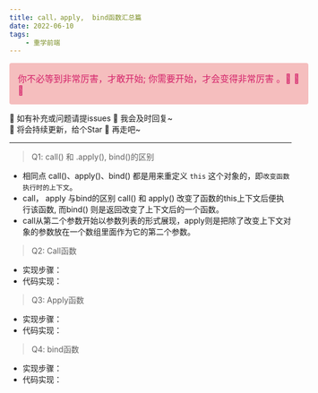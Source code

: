 ```yaml
---
title: call，apply,  bind函数汇总篇
date: 2022-06-10
tags: 
	- 重学前端
---
```


<div style="width: 100%; font-size: 16px; color:#d4226a;  background: #f5bebe;  padding: 15px; border-radius: 4px; ">
你不必等到非常厉害，才敢开始;    你需要开始，才会变得非常厉害 。🤔️ 🤔️ 🤔️
</div>

🎈 如有补充或问题请提issues 🎏  我会及时回复~ <br />
🎈 将会持续更新，给个Star 🌟 再走吧~ 

***

>Q1: call() 和 .apply(), bind()的区别

- 相同点
	call()、apply()、bind() 都是用来重定义 `this` 这个对象的，即`改变函数执行时的上下文`。
- call， apply 与bind的区别
	call() 和 apply() 改变了函数的this上下文后便执行该函数, 而bind() 则是返回改变了上下文后的一个函数。
- call从第二个参数开始以参数列表的形式展现，apply则是把除了改变上下文对象的参数放在一个数组里面作为它的第二个参数。

>Q2:  Call函数
- 实现步骤：
- 代码实现：

>Q3: Apply函数
- 实现步骤：
- 代码实现：

>Q4: bind函数
- 实现步骤：
- 代码实现：

